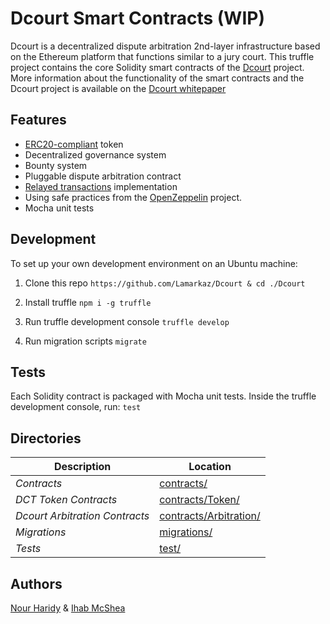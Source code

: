 # Dcourt Smart Contracts (WIP)

Dcourt is a decentralized dispute arbitration 2nd-layer infrastructure based on the Ethereum platform that functions similar to a jury court.
This truffle project contains the core Solidity smart contracts of the [Dcourt](https://dcourt.io) project.
More information about the functionality of the smart contracts and the Dcourt project is available on the [Dcourt whitepaper](https://dcourt.io/whitepaper.pdf)


## Features

* [ERC20-compliant](https://github.com/ethereum/EIPs/blob/master/EIPS/eip-20.md) token
* Decentralized governance system
* Bounty system
* Pluggable dispute arbitration contract
* [Relayed transactions](https://blog.lamarkaz.com/2018/03/01/relayed-transactions-a-solution/) implementation
* Using safe practices from the [OpenZeppelin](https://openzeppelin.org/) project.
* Mocha unit tests

## Development

To set up your own development environment on an Ubuntu machine:

1. Clone this repo
`https://github.com/Lamarkaz/Dcourt & cd ./Dcourt`

2. Install truffle
`npm i -g truffle`

3. Run truffle development console
`truffle develop`

4. Run migration scripts
`migrate`

## Tests

Each Solidity contract is packaged with Mocha unit tests.
Inside the truffle development console, run:
`test`

## Directories

Description | Location
--- | ---
*Contracts* | [contracts/](/contracts/)
*DCT Token Contracts* | [contracts/Token/](/contracts/Token/)
*Dcourt Arbitration Contracts* | [contracts/Arbitration/](/contracts/Arbitration/)
*Migrations* | [migrations/](/migrations)
*Tests* | [test/](/test)

## Authors

[Nour Haridy](https://github.com/nourharidy) & [Ihab McShea](https://github.com/ihabshea)

